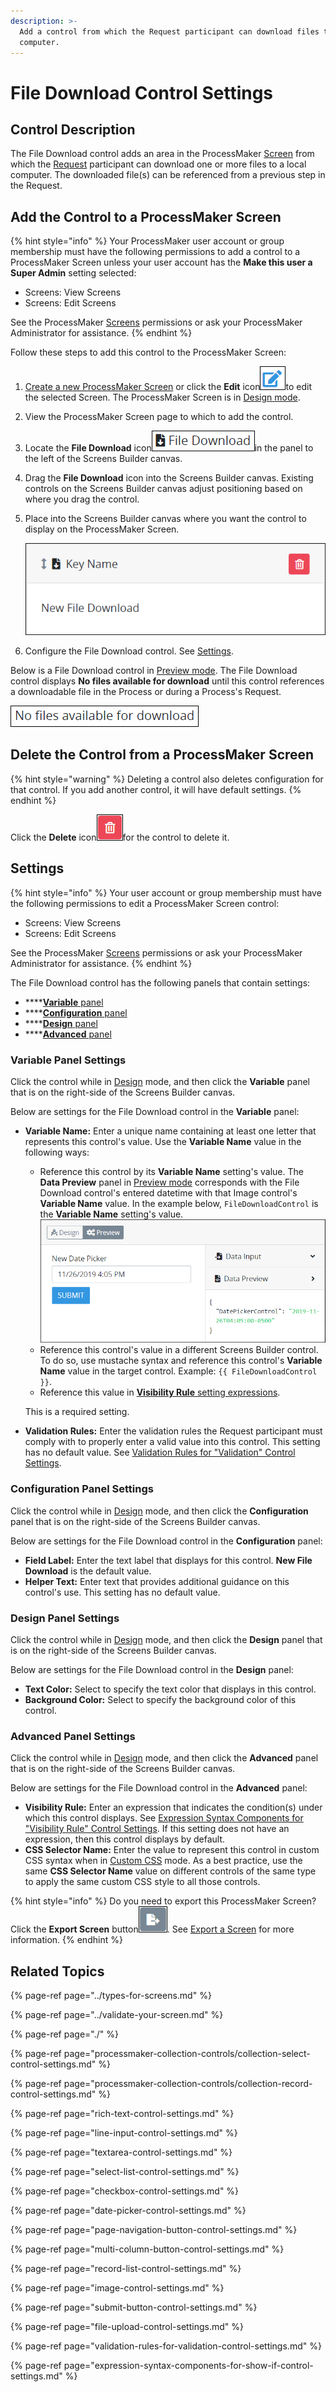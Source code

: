 ```yaml
---
description: >-
  Add a control from which the Request participant can download files to a local
  computer.
---
```


# File Download Control Settings

## Control Description

The File Download control adds an area in the ProcessMaker [Screen](../../what-is-a-form.md) from which the [Request](../../../../using-processmaker/requests/what-is-a-request.md) participant can download one or more files to a local computer. The downloaded file\(s\) can be referenced from a previous step in the Request.

## Add the Control to a ProcessMaker Screen <a id="add-the-control-to-a-processmaker-screen"></a>

{% hint style="info" %}
Your ProcessMaker user account or group membership must have the following permissions to add a control to a ProcessMaker Screen unless your user account has the **Make this user a Super Admin** setting selected:

* Screens: View Screens
* Screens: Edit Screens

See the ProcessMaker [Screens](../../../../processmaker-administration/permission-descriptions-for-users-and-groups.md#screens) permissions or ask your ProcessMaker Administrator for assistance.
{% endhint %}

Follow these steps to add this control to the ProcessMaker Screen:

1. [Create a new ProcessMaker Screen](../../manage-forms/create-a-new-form.md) or click the **Edit** icon![](../../../../.gitbook/assets/edit-icon.png)to edit the selected Screen. The ProcessMaker Screen is in [Design mode](../screens-builder-modes.md#editor-mode).
2. View the ProcessMaker Screen page to which to add the control.
3. Locate the **File Download** icon![](../../../../.gitbook/assets/file-download-control-screens-builder-processes.png)in the panel to the left of the Screens Builder canvas.
4. Drag the **File Download** icon into the Screens Builder canvas. Existing controls on the Screens Builder canvas adjust positioning based on where you drag the control.
5. Place into the Screens Builder canvas where you want the control to display on the ProcessMaker Screen.  

   ![](../../../../.gitbook/assets/file-download-control-placed-screens-builder-processes.png)

6. Configure the File Download control. See [Settings](file-download-control-settings.md#inspector-settings).

Below is a File Download control in [Preview mode](../screens-builder-modes.md#preview-mode). The File Download control displays **No files available for download** until this control references a downloadable file in the Process or during a Process's Request.

![File Download control in Preview mode](../../../../.gitbook/assets/file-download-control-preview-screens-builder-processes.png)

## Delete the Control from a ProcessMaker Screen

{% hint style="warning" %}
Deleting a control also deletes configuration for that control. If you add another control, it will have default settings.
{% endhint %}

Click the **Delete** icon![](../../../../.gitbook/assets/delete-screen-control-screens-builder-processes.png)for the control to delete it.

## Settings <a id="inspector-settings"></a>

{% hint style="info" %}
Your user account or group membership must have the following permissions to edit a ProcessMaker Screen control:

* Screens: View Screens
* Screens: Edit Screens

See the ProcessMaker [Screens](../../../../processmaker-administration/permission-descriptions-for-users-and-groups.md#screens) permissions or ask your ProcessMaker Administrator for assistance.
{% endhint %}

The File Download control has the following panels that contain settings:

* \*\*\*\*[**Variable** panel](file-download-control-settings.md#variable-panel-settings)
* \*\*\*\*[**Configuration** panel](file-download-control-settings.md#configuration-panel-settings)
* \*\*\*\*[**Design** panel](file-download-control-settings.md#design-panel-settings)
* \*\*\*\*[**Advanced** panel](file-download-control-settings.md#advanced-panel-settings)

### Variable Panel Settings

Click the control while in [Design](../screens-builder-modes.md#design-mode) mode, and then click the **Variable** panel that is on the right-side of the Screens Builder canvas.

Below are settings for the File Download control in the **Variable** panel:

* **Variable Name:** Enter a unique name containing at least one letter that represents this control's value. Use the **Variable Name** value in the following ways:

  * Reference this control by its **Variable Name** setting's value. The **Data Preview** panel in [Preview mode](../screens-builder-modes.md#preview-mode) corresponds with the File Download control's entered datetime with that Image control's **Variable Name** value. In the example below, `FileDownloadControl` is the **Variable Name** setting's value. ![](../../../../.gitbook/assets/date-control-preview-screens-builder-processes.png) 
  * Reference this control's value in a different Screens Builder control. To do so, use mustache syntax and reference this control's **Variable Name** value in the target control. Example: `{{ FileDownloadControl }}`.
  * Reference this value in [**Visibility Rule** setting expressions](expression-syntax-components-for-show-if-control-settings.md).

  This is a required setting.

* **Validation Rules:** Enter the validation rules the Request participant must comply with to properly enter a valid value into this control. This setting has no default value. See [Validation Rules for "Validation" Control Settings](validation-rules-for-validation-control-settings.md).

### Configuration Panel Settings

Click the control while in [Design](../screens-builder-modes.md#design-mode) mode, and then click the **Configuration** panel that is on the right-side of the Screens Builder canvas.

Below are settings for the File Download control in the **Configuration** panel:

* **Field Label:** Enter the text label that displays for this control. **New File Download** is the default value.
* **Helper Text:** Enter text that provides additional guidance on this control's use. This setting has no default value.

### Design Panel Settings

Click the control while in [Design](../screens-builder-modes.md#design-mode) mode, and then click the **Design** panel that is on the right-side of the Screens Builder canvas.

Below are settings for the File Download control in the **Design** panel:

* **Text Color:** Select to specify the text color that displays in this control.
* **Background Color:** Select to specify the background color of this control.

### Advanced Panel Settings

Click the control while in [Design](../screens-builder-modes.md#design-mode) mode, and then click the **Advanced** panel that is on the right-side of the Screens Builder canvas.

Below are settings for the File Download control in the **Advanced** panel:

* **Visibility Rule:** Enter an expression that indicates the condition\(s\) under which this control displays. See [Expression Syntax Components for "Visibility Rule" Control Settings](expression-syntax-components-for-show-if-control-settings.md#expression-syntax-components-for-show-if-control-settings). If this setting does not have an expression, then this control displays by default.
* **CSS Selector Name:** Enter the value to represent this control in custom CSS syntax when in [Custom CSS](../add-custom-css-to-a-screen.md#add-custom-css-to-a-processmaker-screen) mode. As a best practice, use the same **CSS Selector Name** value on different controls of the same type to apply the same custom CSS style to all those controls.

{% hint style="info" %}
Do you need to export this ProcessMaker Screen? Click the **Export Screen** button![](../../../../.gitbook/assets/export-screen-button-screens-builder-processes.png). See [Export a Screen](../../manage-forms/export-a-screen.md#overview) for more information.
{% endhint %}

## Related Topics <a id="related-topics"></a>

{% page-ref page="../types-for-screens.md" %}

{% page-ref page="../validate-your-screen.md" %}

{% page-ref page="./" %}

{% page-ref page="processmaker-collection-controls/collection-select-control-settings.md" %}

{% page-ref page="processmaker-collection-controls/collection-record-control-settings.md" %}

{% page-ref page="rich-text-control-settings.md" %}

{% page-ref page="line-input-control-settings.md" %}

{% page-ref page="textarea-control-settings.md" %}

{% page-ref page="select-list-control-settings.md" %}

{% page-ref page="checkbox-control-settings.md" %}

{% page-ref page="date-picker-control-settings.md" %}

{% page-ref page="page-navigation-button-control-settings.md" %}

{% page-ref page="multi-column-button-control-settings.md" %}

{% page-ref page="record-list-control-settings.md" %}

{% page-ref page="image-control-settings.md" %}

{% page-ref page="submit-button-control-settings.md" %}

{% page-ref page="file-upload-control-settings.md" %}

{% page-ref page="validation-rules-for-validation-control-settings.md" %}

{% page-ref page="expression-syntax-components-for-show-if-control-settings.md" %}

